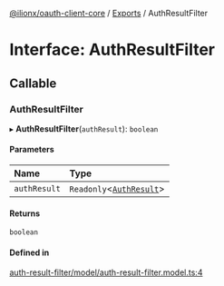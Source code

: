 [@ilionx/oauth-client-core](../README.md) / [Exports](../modules.md) / AuthResultFilter

# Interface: AuthResultFilter

## Callable

### AuthResultFilter

▸ **AuthResultFilter**(`authResult`): `boolean`

#### Parameters

| Name | Type |
| :------ | :------ |
| `authResult` | `Readonly`<[`AuthResult`](AuthResult.md)\> |

#### Returns

`boolean`

#### Defined in

[auth-result-filter/model/auth-result-filter.model.ts:4](https://github.com/Q24/oauth-client/blob/04cb21b/packages/oauth-client-core/src/auth-result-filter/model/auth-result-filter.model.ts#L4)
